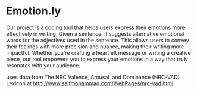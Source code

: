 # Emotion.ly

Our project is a coding tool that helps users express their emotions more effectively in writing. Given a sentence, it suggests alternative emotional words for the adjectives used in the sentence. This allows users to convey their feelings with more precision and nuance, making their writing more impactful. Whether you're crafting a heartfelt message or writing a creative piece, our tool empowers you to express your emotions in a way that truly resonates with your audience.

uses data from The NRC Valence, Arousal, and Dominance (NRC-VAD) Lexicon at http://www.saifmohammad.com/WebPages/nrc-vad.html
